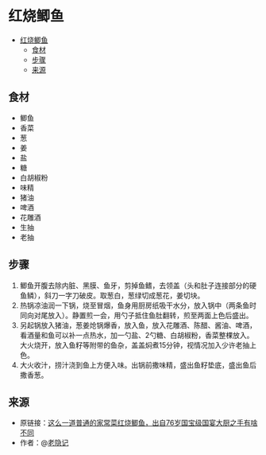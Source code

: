 # 红烧鲫鱼
- [红烧鲫鱼](#红烧鲫鱼)
  - [食材](#食材)
  - [步骤](#步骤)
  - [来源](#来源)

## 食材
* 鲫鱼
* 香菜
* 葱
* 姜
* 盐
* 糖
* 白胡椒粉
* 味精
* 猪油
* 啤酒
* 花雕酒
* 生抽
* 老抽

## 步骤
1. 鲫鱼开腹去除内脏、黑膜、鱼牙，剪掉鱼鳍，去领盖（头和肚子连接部分的硬鱼鳞），斜刀一字刀破皮。取葱白，葱绿切成葱花，姜切块。
2. 热锅凉油润一下锅，烧至冒烟，鱼身用厨房纸吸干水分，放入锅中（两条鱼时同向对尾放入）。静置煎一会，用勺子抵住鱼肚翻转，煎至两面上色后盛出。
3. 另起锅放入猪油，葱姜炝锅爆香，放入鱼，放入花雕酒、陈醋、酱油、啤酒，看酒量和鱼可以补一点热水，加一勺盐、2勺糖、白胡椒粉，香菜整棵放入。大火烧开，放入鱼籽等附带的鱼杂，盖盖焖煮15分钟，视情况加入少许老抽上色。
4. 大火收汁，捞汁浇到鱼上方便入味。出锅前撒味精，盛出鱼籽垫底，盛出鱼后撒香葱。

## 来源
* 原链接：[这么一道普通的家常菜红烧鲫鱼，出自76岁国宝级国宴大厨之手有啥不同](https://www.bilibili.com/video/BV1Yt4y1M7Qi/)
* 作者：@[老隐记](https://space.bilibili.com/578088014)
